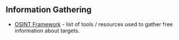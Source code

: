 

## Information Gathering

* [OSINT Framework](https://osintframework.com/) - list of tools / resources used to gather free information about targets.